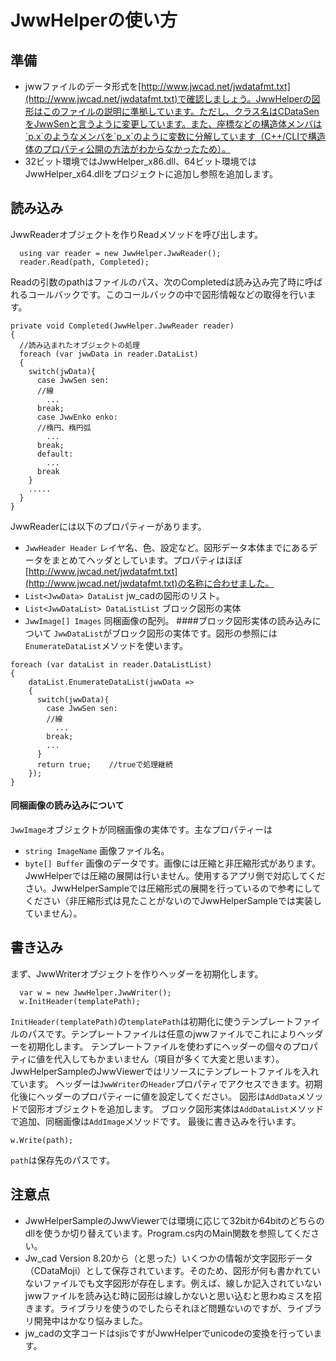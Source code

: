 # JwwHelperの使い方
## 準備
- jwwファイルのデータ形式を[http://www.jwcad.net/jwdatafmt.txt](http://www.jwcad.net/jwdatafmt.txt)で確認しましょう。JwwHelperの図形はこのファイルの説明に準拠しています。ただし、クラス名はCDataSenをJwwSenと言うように変更しています。また、座標などの構造体メンバは`p.x`のようなメンバを`p_x`のように変数に分解しています（C++/CLIで構造体のプロパティ公開の方法がわからなかったため）。
- 32ビット環境ではJwwHelper_x86.dll、64ビット環境ではJwwHelper_x64.dllをプロジェクトに追加し参照を追加します。


## 読み込み
JwwReaderオブジェクトを作りReadメソッドを呼び出します。
  ~~~
    using var reader = new JwwHelper.JwwReader();
    reader.Read(path, Completed);
  ~~~
Readの引数のpathはファイルのパス、次のCompletedは読み込み完了時に呼ばれるコールバックです。このコールバックの中で図形情報などの取得を行います。
~~~
private void Completed(JwwHelper.JwwReader reader)
{  
  //読み込まれたオブジェクトの処理
  foreach (var jwwData in reader.DataList)
  {
    switch(jwData){
      case JwwSen sen:
      //線
        ...
      break;
      case JwwEnko enko:
      //楕円、楕円弧
        ...
      break;
      default:
        ...
      break
    }
    .....
  }
}
~~~
JwwReaderには以下のプロパティーがあります。
- `JwwHeader Header`<a id="JwwHeader"></a>
  レイヤ名、色、設定など。図形データ本体までにあるデータをまとめてヘッダとしています。プロパティはほぼ[http://www.jwcad.net/jwdatafmt.txt](http://www.jwcad.net/jwdatafmt.txt)の名称に合わせました。
- `List<JwwData> DataList`
  jw_cadの図形のリスト。
- `List<JwwDataList> DataListList`
  ブロック図形の実体
- `JwwImage[] Images`
  同梱画像の配列。
####ブロック図形実体の読み込みについて
`JwwDataList`がブロック図形の実体です。図形の参照には`EnumerateDataList`メソッドを使います。
~~~
foreach (var dataList in reader.DataListList)
{
    dataList.EnumerateDataList(jwwData =>
    {
      switch(jwwData){
        case JwwSen sen:
        //線
          ...
        break;
        ...
      }
      return true;    //trueで処理継続
    });
}
~~~
#### 同梱画像の読み込みについて
`JwwImage`オブジェクトが同梱画像の実体です。主なプロパティーは
- `string ImageName`
  画像ファイル名。
- `byte[] Buffer`
  画像のデータです。画像には圧縮と非圧縮形式があります。JwwHelperでは圧縮の展開は行いません。使用するアプリ側で対応してください。JwwHelperSampleでは圧縮形式の展開を行っているので参考にしてください（非圧縮形式は見たことがないのでJwwHelperSampleでは実装していません）。


## 書き込み
まず、JwwWriterオブジェクトを作りヘッダーを初期化します。
~~~
  var w = new JwwHelper.JwwWriter();
  w.InitHeader(templatePath);
~~~ 
`InitHeader(templatePath)`の`templatePath`は初期化に使うテンプレートファイルのパスです。テンプレートファイルは任意のjwwファイルでこれによりヘッダーを初期化します。
テンプレートファイルを使わずにヘッダーの個々のプロパティに値を代入してもかまいません（項目が多くて大変と思います）。JwwHelperSampleのJwwViewerではリソースにテンプレートファイルを入れています。
ヘッダーは`JwwWriter`の`Header`プロパティでアクセスできます。初期化後にヘッダーのプロパティーに値を設定してください。
図形は`AddData`メソッドで図形オブジェクトを追加します。
ブロック図形実体は`AddDataList`メソッドで追加、同梱画像は`AddImage`メソッドです。
最後に書き込みを行います。
~~~
w.Write(path);
~~~
`path`は保存先のパスです。

## 注意点
- JwwHelperSampleのJwwViewerでは環境に応じて32bitか64bitのどちらのdllを使うか切り替えています。Program.cs内のMain関数を参照してください。
- Jw_cad Version 8.20から（と思った）いくつかの情報が文字図形データ（CDataMoji）として保存されています。そのため、図形が何も書かれていないファイルでも文字図形が存在します。例えば、線しか記入されていないjwwファイルを読み込む時に図形は線しかないと思い込むと思わぬミスを招きます。ライブラリを使うのでしたらそれほど問題ないのですが、ライブラリ開発中はかなり悩みました。
- jw_cadの文字コードはsjisですがJwwHelperでunicodeの変換を行っています。
